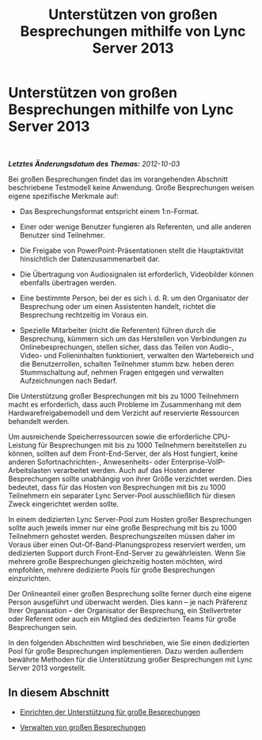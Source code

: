 ﻿---
title: Unterstützen von großen Besprechungen mithilfe von Lync Server 2013
TOCTitle: Unterstützen von großen Besprechungen mithilfe von Lync Server 2013
ms:assetid: 509a424f-a33d-4e72-8f87-a3ec7bb1ddeb
ms:mtpsurl: https://technet.microsoft.com/de-de/library/JJ204894(v=OCS.15)
ms:contentKeyID: 49293985
ms.date: 05/19/2016
mtps_version: v=OCS.15
ms.translationtype: HT
---

# Unterstützen von großen Besprechungen mithilfe von Lync Server 2013

 

_**Letztes Änderungsdatum des Themas:** 2012-10-03_

Bei großen Besprechungen findet das im vorangehenden Abschnitt beschriebene Testmodell keine Anwendung. Große Besprechungen weisen eigene spezifische Merkmale auf:

  - Das Besprechungsformat entspricht einem 1:n-Format.

  - Einer oder wenige Benutzer fungieren als Referenten, und alle anderen Benutzer sind Teilnehmer.

  - Die Freigabe von PowerPoint-Präsentationen stellt die Hauptaktivität hinsichtlich der Datenzusammenarbeit dar.

  - Die Übertragung von Audiosignalen ist erforderlich, Videobilder können ebenfalls übertragen werden.

  - Eine bestimmte Person, bei der es sich i. d. R. um den Organisator der Besprechung oder um einen Assistenten handelt, richtet die Besprechung rechtzeitig im Voraus ein.

  - Spezielle Mitarbeiter (nicht die Referenten) führen durch die Besprechung, kümmern sich um das Herstellen von Verbindungen zu Onlinebesprechungen, stellen sicher, dass das Teilen von Audio-, Video- und Folieninhalten funktioniert, verwalten den Wartebereich und die Benutzerrollen, schalten Teilnehmer stumm bzw. heben deren Stummschaltung auf, nehmen Fragen entgegen und verwalten Aufzeichnungen nach Bedarf.

Die Unterstützung großer Besprechungen mit bis zu 1000 Teilnehmern macht es erforderlich, dass auch Probleme im Zusammenhang mit dem Hardwarefreigabemodell und dem Verzicht auf reservierte Ressourcen behandelt werden.

Um ausreichende Speicherressourcen sowie die erforderliche CPU-Leistung für Besprechungen mit bis zu 1000 Teilnehmern bereitstellen zu können, sollten auf dem Front-End-Server, der als Host fungiert, keine anderen Sofortnachrichten-, Anwesenheits- oder Enterprise-VoIP-Arbeitslasten verarbeitet werden. Auch auf das Hosten anderer Besprechungen sollte unabhängig von ihrer Größe verzichtet werden. Dies bedeutet, dass für das Hosten von Besprechungen mit bis zu 1000 Teilnehmern ein separater Lync Server-Pool ausschließlich für diesen Zweck eingerichtet werden sollte.

In einem dedizierten Lync Server-Pool zum Hosten großer Besprechungen sollte auch jeweils immer nur eine große Besprechung mit bis zu 1000 Teilnehmern gehostet werden. Besprechungszeiten müssen daher im Voraus über einen Out-Of-Band-Planungsprozess reserviert werden, um dedizierten Support durch Front-End-Server zu gewährleisten. Wenn Sie mehrere große Besprechungen gleichzeitig hosten möchten, wird empfohlen, mehrere dedizierte Pools für große Besprechungen einzurichten.

Der Onlineanteil einer großen Besprechung sollte ferner durch eine eigene Person ausgeführt und überwacht werden. Dies kann – je nach Präferenz Ihrer Organisation – der Organisator der Besprechung, ein Stellvertreter oder Referent oder auch ein Mitglied des dedizierten Teams für große Besprechungen sein.

In den folgenden Abschnitten wird beschrieben, wie Sie einen dedizierten Pool für große Besprechungen implementieren. Dazu werden außerdem bewährte Methoden für die Unterstützung großer Besprechungen mit Lync Server 2013 vorgestellt.

## In diesem Abschnitt

  - [Einrichten der Unterstützung für große Besprechungen](lync-server-2013-setting-up-support-for-large-meetings.md)

  - [Verwalten von großen Besprechungen](lync-server-2013-managing-large-meetings.md)

